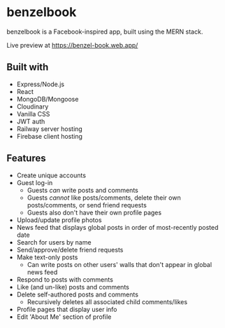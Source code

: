 # benzelbook
benzelbook is a Facebook-inspired app, built using the MERN stack.

Live preview at https://benzel-book.web.app/

## Built with
* Express/Node.js
* React
* MongoDB/Mongoose
* Cloudinary
* Vanilla CSS
* JWT auth
* Railway server hosting
* Firebase client hosting

## Features
* Create unique accounts
* Guest log-in
  - Guests *can* write posts and comments
  - Guests *cannot* like posts/comments, delete their own posts/comments, or send friend requests
  - Guests also don't have their own profile pages
* Upload/update profile photos
* News feed that displays global posts in order of most-recently posted date
* Search for users by name
* Send/approve/delete friend requests
* Make text-only posts
  - Can write posts on other users' walls that don't appear in global news feed
* Respond to posts with comments
* Like (and un-like) posts and comments
* Delete self-authored posts and comments
  - Recursively deletes all associated child comments/likes
* Profile pages that display user info
* Edit 'About Me' section of profile
